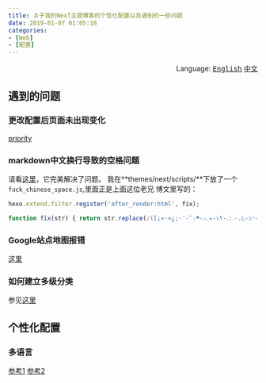 ```yaml
---
title: 关于我的NexT主题博客的个性化配置以及遇到的一些问题
date: 2019-01-07 01:05:18
categories:
- [Web]
- [配置]
---
```


<div align='right'>Language:
<a href='{{ location.host }}/2018/12/24/About-My-Custom-Settings-of-My-Next-Theme-Blog-and-Problem-Killing'><kbd>English</kbd></a>
<a href='{{ location.host }}/zh-CN/2019/01/07/关于我的NexT主题博客的个性化配置以及遇到的一些问题'><kbd>中文</kbd></a>
</div>

<!-- More -->

<!-- TODO -->

## 遇到的问题

### 更改配置后页面未出现变化

[priority](https://developer.mozilla.org/zh-CN/docs/Web/CSS/Specificity)

### markdown中文换行导致的空格问题

请看[这里](https://codehut.me/posts/Y3Vyc29yOjg=)，它完美解决了问题。
我在**themes/next/scripts/**下放了一个`fuck_chinese_space.js`,里面正是上面这位老兄
博文里写的：

```js
hexo.extend.filter.register('after_render:html', fix);

function fix(str) { return str.replace(/([¡«·»¿;·՚-՟։׀׃׆׳-״؉-؊،-؍؛؞-؟٪-٭۔܀-܍߷-߹।-॥॰෴๏๚-๛༄-༒྅࿐-࿔၊-၏჻፡-፨᙭-᙮᛫-᛭᜵-᜶។-៖៘-៚᠀-᠅᠇-᠊᥄-᥅᧞-᧟᨞-᨟᭚-᭠᰻-᰿᱾-᱿\u2000-\u206e⳹-⳼⳾-⳿⸀-\u2e7e⺀-\u2efe\u3000-〾・㇀-\u31ee㈀-㋾㌀-㏾㐀-\u4dbe一-\u9ffe꘍-꘏꙳꙾꡴-꡷꣎-꣏꤮-꤯꥟꩜-꩟豈-\ufafe︐-︖︙︰-﹎﹐-﹒﹔-﹗﹟-﹡﹨﹪-﹫！-＃％-＇＊，．-／：-；？-＠＼｡､-･]|[\ud840-\ud868\ud86a-\ud86c][\udc00-\udfff]|\ud800[\udd00-\udd01\udf9f\udfd0]|\ud802[\udd1f\udd3f\ude50-\ude58]|\ud809[\udc00-\udc7e]|\ud869[\udc00-\udede\udf00-\udfff]|\ud86d[\udc00-\udf3e\udf40-\udfff]|\ud86e[\udc00-\udc1e]|\ud87e[\udc00-\ude1e])\n\s*/g, '$1'); }
```

### Google站点地图报错

[这里](https://alanlee.fun/2017/12/30/google-sitemap/)

### 如何建立多级分类

参见[这里](http://aiellochan.com/2018/02/13/hexo/Hexo-%E4%B8%80%E7%AF%87%E6%96%87%E7%AB%A0%E5%A4%9A%E4%B8%AA-categories/)

## 个性化配置

### 多语言

[参考1](https://www.ieclipse.cn/2016/06/02/other/tech-hexo-i18n/index.html)
[参考2](https://bambooom.github.io/2018/03/08/hexo-multi-lang/)